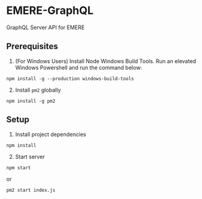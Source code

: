 # EMERE-GraphQL

GraphQL Server API for EMERE

## Prerequisites

1. (For Windows Users) Install Node Windows Build Tools. Run an elevated Windows Powershell and run the command below:

```
npm install -g --production windows-build-tools
```

2. Install `pm2` globally

```
npm install -g pm2
```

## Setup

1. Install project dependencies

```
npm install
```

2. Start server

```
npm start
```

or

```
pm2 start index.js
```
